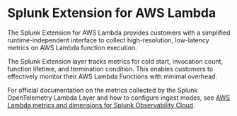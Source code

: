 # Splunk Extension for AWS Lambda

The Splunk Extension for AWS Lambda provides customers with a simplified runtime-independent
interface to collect high-resolution, low-latency metrics on AWS Lambda function execution.

The Splunk Extension layer tracks metrics for cold start, invocation count, function lifetime, and termination
condition. This enables customers to effectively monitor their AWS Lambda Functions with
minimal overhead.

For official documentation on the metrics collected by the Splunk OpenTelemetry Lambda Layer 
and how to configure ingest modes,
see [AWS Lambda metrics and dimensions for Splunk Observability Cloud](https://help.splunk.com/en/splunk-observability-cloud/manage-data/instrument-serverless-functions/instrument-serverless-functions/instrument-aws-lambda-functions/metrics-and-dimensions).
